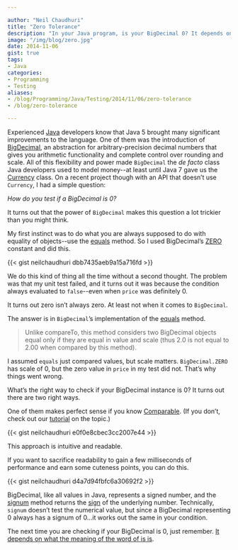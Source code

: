 ```yaml
---

author: "Neil Chaudhuri"
title: "Zero Tolerance"
description: "In your Java program, is your BigDecimal 0? It depends on what the meaning of the word of is is." 
image: "/img/blog/zero.jpg" 
date: 2014-11-06
gist: true
tags:
- Java
categories: 
- Programming
- Testing
aliases:
- /blog/Programming/Java/Testing/2014/11/06/zero-tolerance
- /blog/zero-tolerance

---
```


Experienced [Java](/tags/java) developers know that Java 5 brought many significant improvements to the language. 
One of them was the introduction of [BigDecimal](http://docs.oracle.com/javase/8/docs/api/java/math/BigDecimal.html), an 
abstraction for arbitrary-precision decimal numbers that gives you arithmetic functionality and complete control over 
rounding and scale. All of this flexibility and power made `BigDecimal` the *de facto* class Java developers used to model money--at 
least until Java 7 gave us the [Currency](http://docs.oracle.com/javase/8/docs/api/java/util/Currency.html) class. 
On a recent project though with an API that doesn’t use `Currency`, I had a simple question:

*How do you test if a BigDecimal is 0?*

It turns out that the power of `BigDecimal` makes this question a lot trickier than you might think.

My first instinct was to do what you are always supposed to do with equality of objects--use the 
[equals](http://docs.oracle.com/javase/8/docs/api/java/lang/Object.html#equals-java.lang.Object-) method. So I used 
BigDecimal’s [ZERO](http://docs.oracle.com/javase/8/docs/api/java/math/BigDecimal.html#ZERO) constant and did this.

{{< gist neilchaudhuri dbb7435aeb9a15a716fd >}}

We do this kind of thing all the time without a second thought. The problem was that my unit test failed, and it turns 
out it was because the condition always evaluated to `false`--even when `price` was definitely 0.

It turns out zero isn’t always zero. At least not when it comes to `BigDecimal`.

The answer is in `BigDecimal`’s implementation of the [equals](http://docs.oracle.com/javase/8/docs/api/java/math/BigDecimal.html#equals-java.lang.Object-)
method. 

> Unlike compareTo, this method considers two BigDecimal objects equal only if they are equal in value and scale (thus 2.0 is not equal to 2.00 when compared by this method).


I assumed `equals` just compared values, but scale matters. `BigDecimal.ZERO` has scale of 0, but the zero value in `price` in my test did not. 
That’s why things went wrong.

What’s the right way to check if your BigDecimal instance is 0? It turns out there are two right ways. 

One of them makes perfect sense if you know [Comparable](http://docs.oracle.com/javase/8/docs/api/java/lang/Comparable.html). 
(If you don’t, check out our [tutorial](/tutorial/2013/10/27/comparison-shopping) on the topic.)

{{< gist neilchaudhuri e0f0e8cbec3cc2007e44 >}}

This approach is intuitive and readable.

If you want to sacrifice readability to gain a few milliseconds of performance and earn some cuteness points, you can do this.

{{< gist neilchaudhuri d4a7d94fbfc6a30692f2 >}}

BigDecimal, like all values in Java, represents a signed number, and the [signum](http://docs.oracle.com/javase/8/docs/api/java/math/BigDecimal.html#signum--) 
method returns the [sign](http://en.wikipedia.org/wiki/Sign_function) of the underlying number. Technically, `signum` doesn’t 
test the numerical value, but since a BigDecimal representing 0 always has a signum of 0...it works out the same in your condition.

The next time you are checking if your BigDecimal is 0, just remember. [It depends on what the meaning of the word of is is](https://www.youtube.com/watch?v=j4XT-l-_3y0).
